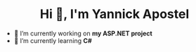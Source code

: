 <h1 align="center">Hi 👋, I'm Yannick Apostel</h1>

- 🔭 I’m currently working on **my ASP.NET project**
- 🌱 I’m currently learning **C#**




